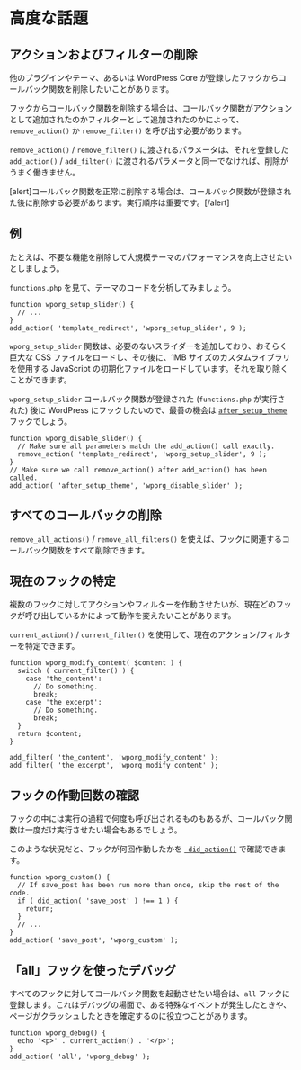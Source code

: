 <!-- 
# Advanced Topics
 -->
# 高度な話題

<!-- 
## Removing Actions and Filters
 -->
## アクションおよびフィルターの削除

<!-- 
Sometimes you want to remove a callback function from a hook that another plugin, theme or even WordPress Core has registered.
 -->
他のプラグインやテーマ、あるいは WordPress Core が登録したフックからコールバック関数を削除したいことがあります。

<!-- 
To remove a callback function from a hook, you need to call `remove_action()` or `remove_filter()`, depending whether the callback function was added as an Action or a Filter.
 -->
フックからコールバック関数を削除する場合は、コールバック関数がアクションとして追加されたのかフィルターとして追加されたのかによって、`remove_action()` か `remove_filter()` を呼び出す必要があります。

<!-- 
The parameters passed to `remove_action()` / `remove_filter()` must be identical to the parameters passed to `add_action()` / `add_filter()` that registered it, or the removal won't work.
 -->
`remove_action()` / `remove_filter()` に渡されるパラメータは、それを登録した `add_action()` / `add_filter()` に渡されるパラメータと同一でなければ、削除がうまく働きません。

<!-- 
[alert]To successfully remove a callback function you must perform the removal after the callback function was registered. The order of execution is important.[/alert]
 -->
[alert]コールバック関数を正常に削除する場合は、コールバック関数が登録された後に削除する必要があります。実行順序は重要です。[/alert]

<!-- 
## Example
 -->
## 例

<!-- 
Let's say we want to improve the performance of a large theme by removing unnecessary functionality.
 -->
たとえば、不要な機能を削除して大規模テーマのパフォーマンスを向上させたいとしましょう。

<!-- 
Let's analyze the theme's code by looking into `functions.php`.
 -->
`functions.php` を見て、テーマのコードを分析してみましょう。

```
function wporg_setup_slider() {
  // ...
}
add_action( 'template_redirect', 'wporg_setup_slider', 9 );
```

<!-- 
The `wporg_setup_slider` function is adding a slider that we don't need, which probably loads a huge CSS file followed by a JavaScript initialization file which uses a custom written library the size of 1MB. We can can get rid of that.
 -->
`wporg_setup_slider` 関数は、必要のないスライダーを追加しており、おそらく巨大な CSS ファイルをロードし、その後に、1MB サイズのカスタムライブラリを使用する JavaScript の初期化ファイルをロードしています。それを取り除くことができます。

<!-- 
Since we want to hook into WordPress after the `wporg_setup_slider` callback function was registered (`functions.php` executed) our best chance would be the [`after_setup_theme`](https://developer.wordpress.org/reference/hooks/after_setup_theme/) hook.
 -->
`wporg_setup_slider` コールバック関数が登録された (`functions.php` が実行された) 後に WordPress にフックしたいので、最善の機会は [`after_setup_theme`](https://developer.wordpress.org/reference/hooks/after_setup_theme/) フックでしょう。

```
function wporg_disable_slider() {
  // Make sure all parameters match the add_action() call exactly.
  remove_action( 'template_redirect', 'wporg_setup_slider', 9 );
}
// Make sure we call remove_action() after add_action() has been called.
add_action( 'after_setup_theme', 'wporg_disable_slider' );
```

<!-- 
## Removing All Callbacks
 -->
## すべてのコールバックの削除

<!-- 
You can also remove all of the callback functions associated with a hook by using `remove_all_actions()` / `remove_all_filters()`.
 -->
`remove_all_actions()` / `remove_all_filters()` を使えば、フックに関連するコールバック関数をすべて削除できます。

<!-- 
## Determining the Current Hook
 -->
## 現在のフックの特定

<!-- 
Sometimes you want to run an Action or a Filter on multiple hooks, but behave differently based on which one is currently calling it.
 -->
複数のフックに対してアクションやフィルターを作動させたいが、現在どのフックが呼び出しているかによって動作を変えたいことがあります。

<!-- 
You can use the `current_action()` / `current_filter()` to determine the current Action / Filter.
 -->
`current_action()` / `current_filter()` を使用して、現在のアクション/フィルターを特定できます。

```
function wporg_modify_content( $content ) {
  switch ( current_filter() ) {
    case 'the_content':
      // Do something.
      break;
    case 'the_excerpt':
      // Do something.
      break;
  }
  return $content;
}

add_filter( 'the_content', 'wporg_modify_content' );
add_filter( 'the_excerpt', 'wporg_modify_content' );
```

<!-- 
## Checking How Many Times a Hook Has Run
 -->
## フックの作動回数の確認

<!-- 
Some hooks are called multiple times in the course of execution, but you may only want your callback function to run once.
 -->
フックの中には実行の過程で何度も呼び出されるものもあるが、コールバック関数は一度だけ実行させたい場合もあるでしょう。

<!-- 
In this situation, you can check how many times the hook has run with the [` did_action()`](https://developer.wordpress.org/reference/functions/did_action/).
 -->
このような状況だと、フックが何回作動したかを [` did_action()`](https://developer.wordpress.org/reference/functions/did_action/) で確認できます。

```
function wporg_custom() {
  // If save_post has been run more than once, skip the rest of the code.
  if ( did_action( 'save_post' ) !== 1 ) {
    return;
  }
  // ...
}
add_action( 'save_post', 'wporg_custom' );
```

<!-- 
## Debugging with the "all" Hook
 -->
## 「all」フックを使ったデバッグ

<!-- 
If you want a callback function to fire on every single hook, you can register it to the `all` hook. Sometimes this is useful in debugging situations to help determine when a particular event is happening or when a page is crashing.
 -->
すべてのフックに対してコールバック関数を起動させたい場合は、`all` フックに登録します。これはデバッグの場面で、ある特殊なイベントが発生したときや、ページがクラッシュしたときを確定するのに役立つことがあります。

```
function wporg_debug() {
  echo '<p>' . current_action() . '</p>';
}
add_action( 'all', 'wporg_debug' );
```